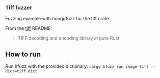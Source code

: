 ### Tiff fuzzer

Fuzzing example with honggfuzz for the tiff crate.

From the [tiff](https://crates.io/crates/tiff) README:
> TIFF decoding and encoding library in pure Rust


## How to run

Run hfuzz with the provided dictionary: `cargo hfuzz run image-tiff --dict=tiff.dict`

